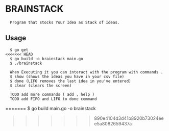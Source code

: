 # BRAINSTACK 
```
  Program that stocks Your Idea as Stack of Ideas.

```


## Usage 

```
  $ go get 
<<<<<<< HEAD
  $ go build -o brainstack main.go
  $ ./brainstack

  When Executing it you can interact with the program with commands .
  $ show (shows the ideas you have in your csv file)
  $ done (LIFO removes the last idea in you've entered)
  $ clear (clears the screen)
  
  TODO add more commands ( add , help ) 
  TODO add FIFO and LIFO to done command
```
=======
  $ go build main.go -o brainstack
>>>>>>> 890e4104d3d41b8920b73024eee5a8082659437a

